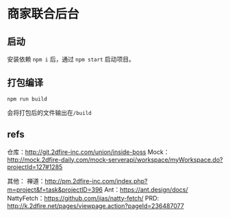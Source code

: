 # 商家联合后台

## 启动

安装依赖 `npm i` 后，通过 `npm start` 启动项目。

## 打包编译

`npm run build`

会将打包后的文件输出在`/build`

## refs
仓库：http://git.2dfire-inc.com/union/inside-boss
Mock：http://mock.2dfire-daily.com/mock-serverapi/workspace/myWorkspace.do?projectId=127#1285

其他：
禅道：http://pm.2dfire-inc.com/index.php?m=project&f=task&projectID=396
Ant：https://ant.design/docs/
NattyFetch：https://github.com/jias/natty-fetch/
PRD: http://k.2dfire.net/pages/viewpage.action?pageId=236487077
